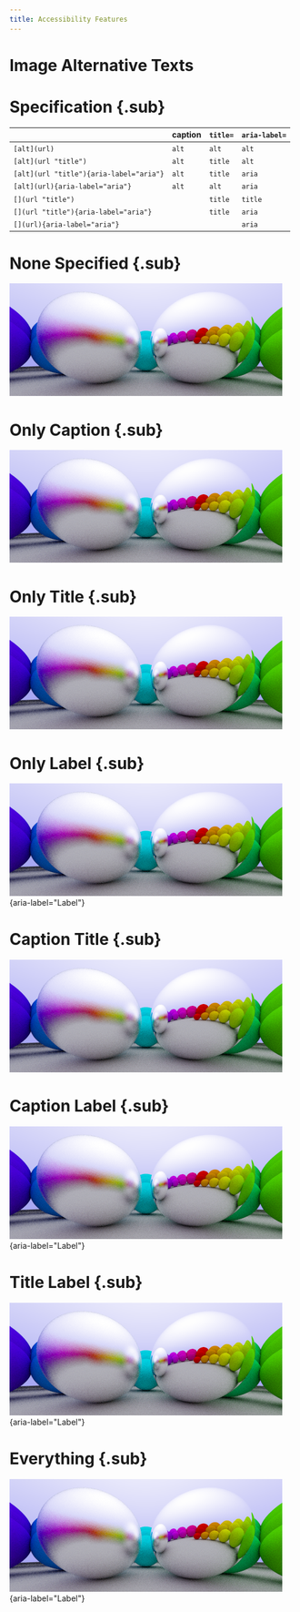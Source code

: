 ```yaml
---
title: Accessibility Features
---
```


# Image Alternative Texts

# Specification {.sub}

|                                          | caption | `title=` | `aria-label=` |
|------------------------------------------|---------|----------|---------------|
| `[alt](url)`                             | `alt`   | `alt`    | `alt`         |
| `[alt](url "title")`                     | `alt`   | `title`  | `alt`         |
| `[alt](url "title"){aria-label="aria"}`  | `alt`   | `title`  | `aria`        |
| `[alt](url){aria-label="aria"}`          | `alt`   | `alt`    | `aria`        |
| `[](url "title")`                        |         | `title`  | `title`       |
| `[](url "title"){aria-label="aria"}`     |         | `title`  | `aria`        |
| `[](url){aria-label="aria"}`             |         |          | `aria`        |

# None Specified {.sub}

![](include/06-metal.png)

# Only Caption {.sub}

![Caption](include/06-metal.png)

# Only Title {.sub}

![](include/06-metal.png "Title")

# Only Label {.sub}

![](include/06-metal.png){aria-label="Label"}

# Caption Title {.sub}

![Caption](include/06-metal.png "Title")

# Caption Label {.sub}

![Caption](include/06-metal.png){aria-label="Label"}

# Title Label {.sub}

![](include/06-metal.png "Title"){aria-label="Label"}

# Everything {.sub}

![Caption](include/06-metal.png "Title"){aria-label="Label"}
